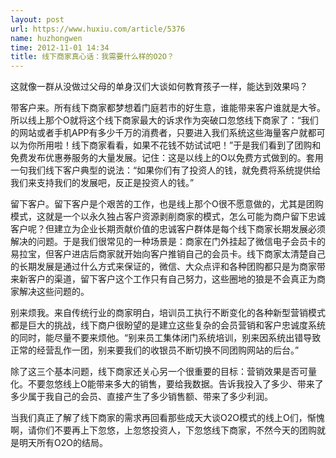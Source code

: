 ```yaml
---
layout: post
url: https://www.huxiu.com/article/5376
name: huzhongwen
time: 2012-11-01 14:34
title: 线下商家真心话：我需要什么样的O2O？
---
```

这就像一群从没做过父母的单身汉们大谈如何教育孩子一样，能达到效果吗？

带客户来。所有线下商家都梦想着门庭若市的好生意，谁能带来客户谁就是大爷。所以线上那个O就将这个线下商家最大的诉求作为突破口忽悠线下商家了：“我们的网站或者手机APP有多少千万的消费者，只要进入我们系统这些海量客户就都可以为你所用啦！线下商家看看，如果不花钱不妨试试吧！”于是我们看到了团购和免费发布优惠券服务的大量发展。记住：这是以线上的O以免费方式做到的。套用一句我们线下客户典型的说法：“如果你们有了投资人的钱，就免费将系统提供给我们来支持我们的发展吧，反正是投资人的钱。”

留下客户。留下客户是个艰苦的工作，也是线上那个O很不愿意做的，尤其是团购模式，这就是一个以永久独占客户资源剥削商家的模式，怎么可能为商户留下忠诚客户呢？但建立为企业长期贡献价值的忠诚客户群体是每个线下商家长期发展必须解决的问题。于是我们很常见的一种场景是：商家在门外挂起了微信电子会员卡的易拉宝，但客户进店后商家就开始向客户推销自己的会员卡。线下商家太清楚自己的长期发展是通过什么方式来保证的，微信、大众点评和各种团购都只是为商家带来新客户的渠道，留下客户这个工作只有自己努力，这些圈地的狼是不会真正为商家解决这些问题的。

别来烦我。来自传统行业的商家明白，培训员工执行不断变化的各种新型营销模式都是巨大的挑战，线下商户很盼望的是建立这些复杂的会员营销和客户忠诚度系统的同时，能尽量不要来烦他。“别来员工集体闭门系统培训，别来因系统出错导致正常的经营乱作一团，别来要我们的收银员不断切换不同团购网站的后台。”

除了这三个基本问题，线下商家还关心另一个很重要的目标：营销效果是否可量化。不要忽悠线上O能带来多大的销售，要给我数据。告诉我投入了多少、带来了多少属于我自己的会员、直接产生了多少销售额、带来了多少利润。

当我们真正了解了线下商家的需求再回看那些成天大谈O2O模式的线上O们，惭愧啊，请你们不要再上下忽悠，上忽悠投资人，下忽悠线下商家，不然今天的团购就是明天所有O2O的结局。

